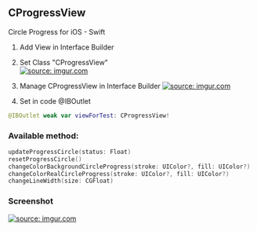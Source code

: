 ## CProgressView
Circle Progress for iOS - Swift

1. Add View in Interface Builder
2. Set Class "CProgressView"                                      
<a href="http://imgur.com/Alm5pmu"><img src="http://i.imgur.com/Alm5pmu.png" title="source: imgur.com" /></a>

3. Manage CProgressView in Interface Builder
<a href="http://imgur.com/wKzhMMP"><img src="http://i.imgur.com/wKzhMMP.png" title="source: imgur.com" /></a>

4. Set in code @IBOutlet
```Swift
@IBOutlet weak var viewForTest: CProgressView!
```

### Available method:
```Swift
updateProgressCircle(status: Float)
resetProgressCircle()
changeColorBackgroundCircleProgress(stroke: UIColor?, fill: UIColor?)
changeColorRealCircleProgress(stroke: UIColor?, fill: UIColor?)
changeLineWidth(size: CGFloat)
```
### Screenshot
<a href="http://imgur.com/wyTldWH"><img src="http://i.imgur.com/wyTldWH.png" title="source: imgur.com" /></a>
